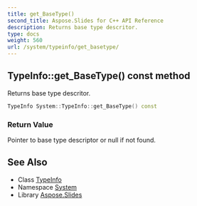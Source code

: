 ```yaml
---
title: get_BaseType()
second_title: Aspose.Slides for C++ API Reference
description: Returns base type descritor.
type: docs
weight: 560
url: /system/typeinfo/get_basetype/
---
```

## TypeInfo::get_BaseType() const method


Returns base type descritor.

```cpp
TypeInfo System::TypeInfo::get_BaseType() const
```


### Return Value

Pointer to base type descriptor or null if not found.

## See Also

* Class [TypeInfo](../)
* Namespace [System](../../)
* Library [Aspose.Slides](../../../)